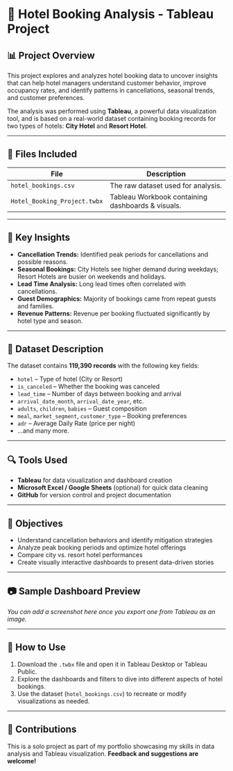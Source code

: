 # 🏨 Hotel Booking Analysis - Tableau Project

## 📊 Project Overview

This project explores and analyzes hotel booking data to uncover insights that can help hotel managers understand customer behavior, improve occupancy rates, and identify patterns in cancellations, seasonal trends, and customer preferences.

The analysis was performed using **Tableau**, a powerful data visualization tool, and is based on a real-world dataset containing booking records for two types of hotels: **City Hotel** and **Resort Hotel**.

---

## 📁 Files Included

| File                        | Description                                         |
|-----------------------------|-----------------------------------------------------|
| `hotel_bookings.csv`        | The raw dataset used for analysis.                  |
| `Hotel_Booking_Project.twbx`| Tableau Workbook containing dashboards & visuals.   |

---

## 📌 Key Insights

- **Cancellation Trends:** Identified peak periods for cancellations and possible reasons.
- **Seasonal Bookings:** City Hotels see higher demand during weekdays; Resort Hotels are busier on weekends and holidays.
- **Lead Time Analysis:** Long lead times often correlated with cancellations.
- **Guest Demographics:** Majority of bookings came from repeat guests and families.
- **Revenue Patterns:** Revenue per booking fluctuated significantly by hotel type and season.

---

## 📂 Dataset Description

The dataset contains **119,390 records** with the following key fields:

- `hotel` – Type of hotel (City or Resort)
- `is_canceled` – Whether the booking was canceled
- `lead_time` – Number of days between booking and arrival
- `arrival_date_month`, `arrival_date_year`, etc.
- `adults`, `children`, `babies` – Guest composition
- `meal`, `market_segment`, `customer_type` – Booking preferences
- `adr` – Average Daily Rate (price per night)
- ...and many more.

---

## 🔍 Tools Used

- **Tableau** for data visualization and dashboard creation
- **Microsoft Excel / Google Sheets** (optional) for quick data cleaning
- **GitHub** for version control and project documentation

---

## 🎯 Objectives

- Understand cancellation behaviors and identify mitigation strategies
- Analyze peak booking periods and optimize hotel offerings
- Compare city vs. resort hotel performances
- Create visually interactive dashboards to present data-driven stories

---

## 📷 Sample Dashboard Preview

*You can add a screenshot here once you export one from Tableau as an image.*

---

## 🚀 How to Use

1. Download the `.twbx` file and open it in Tableau Desktop or Tableau Public.
2. Explore the dashboards and filters to dive into different aspects of hotel bookings.
3. Use the dataset (`hotel_bookings.csv`) to recreate or modify visualizations as needed.

---

## 🤝 Contributions

This is a solo project as part of my portfolio showcasing my skills in data analysis and Tableau visualization. **Feedback and suggestions are welcome!**
